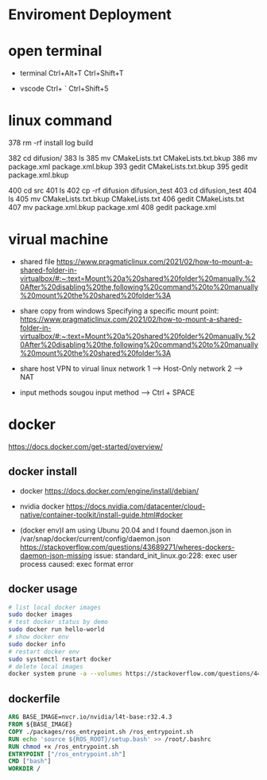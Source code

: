 # Enviroment Deployment

# open terminal
- terminal
Ctrl+Alt+T
Ctrl+Shift+T

- vscode
Ctrl+ `
Ctrl+Shift+5


# linux command
  378  rm -rf install log build

  382  cd difusion/
  383  ls
  385  mv CMakeLists.txt CMakeLists.txt.bkup
  386  mv package.xml package.xml.bkup
  393  gedit CMakeLists.txt.bkup 
  395  gedit package.xml.bkup 

  400  cd src
  401  ls
  402  cp -rf difusion difusion_test
  403  cd difusion_test
  404  ls
  405  mv CMakeLists.txt.bkup CMakeLists.txt
  406  gedit CMakeLists.txt 
  407  mv package.xml.bkup package.xml
  408  gedit package.xml

# virual machine
- shared file
  https://www.pragmaticlinux.com/2021/02/how-to-mount-a-shared-folder-in-virtualbox/#:~:text=Mount%20a%20shared%20folder%20manually.%20After%20disabling%20the,following%20command%20to%20manually%20mount%20the%20shared%20folder%3A

- share copy from windows
  Specifying a specific mount point: https://www.pragmaticlinux.com/2021/02/how-to-mount-a-shared-folder-in-virtualbox/#:~:text=Mount%20a%20shared%20folder%20manually.%20After%20disabling%20the,following%20command%20to%20manually%20mount%20the%20shared%20folder%3A

- share host VPN to virual linux
  network 1 --> Host-Only
  network 2 --> NAT

- input methods
  sougou input method --> Ctrl + SPACE

# docker
https://docs.docker.com/get-started/overview/

## docker install
- docker
https://docs.docker.com/engine/install/debian/
- nvidia docker
https://docs.nvidia.com/datacenter/cloud-native/container-toolkit/install-guide.html#docker

- (docker env)I am using Ubunu 20.04 and I found daemon.json in /var/snap/docker/current/config/daemon.json
https://stackoverflow.com/questions/43689271/wheres-dockers-daemon-json-missing 
issue: standard_init_linux.go:228: exec user process caused: exec format error

## docker usage
```bash
# list local docker images
sudo docker images
# test docker status by demo
sudo docker run hello-world
# show docker env
sudo docker info
# restart docker env
sudo systemctl restart docker
# delete local images
docker system prune -a --volumes https://stackoverflow.com/questions/44785585/docker-how-to-delete-all-local-docker-images
```

## dockerfile
```dockerfile
ARG BASE_IMAGE=nvcr.io/nvidia/l4t-base:r32.4.3
FROM ${BASE_IMAGE}
COPY ./packages/ros_entrypoint.sh /ros_entrypoint.sh
RUN echo 'source ${ROS_ROOT}/setup.bash' >> /root/.bashrc 
RUN chmod +x /ros_entrypoint.sh
ENTRYPOINT ["/ros_entrypoint.sh"]
CMD ["bash"]
WORKDIR /
```


